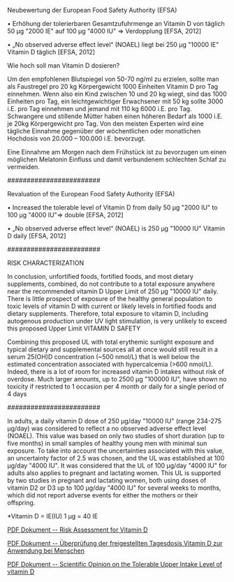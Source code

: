 
Neubewertung der European Food Safety Authority (EFSA)

• Erhöhung der tolerierbaren Gesamtzufuhrmenge an Vitamin D von täglich
50 µg "2000 IE" auf 100 µg "4000 IU" => Verdopplung [EFSA, 2012]

• „No observed adverse effect level“ (NOAEL) liegt bei 250 µg "10000 IE" Vitamin D
täglich [EFSA, 2012]

Wie hoch soll man Vitamin D dosieren?

Um den empfohlenen Blutspiegel von 50-70 ng/ml zu erzielen, sollte man als Faustregel pro 20 kg Körpergewicht 1000 Einheiten Vitamin D pro Tag einnehmen. Wenn also ein Kind zwischen 10 und 20 kg wiegt, sind das 1000 Einheiten pro Tag, ein leichtgewichtiger Erwachsener mit 50 kg sollte 3000 i.E. pro Tag einnehmen und jemand mit 110 kg 6000 i.E. pro Tag. Schwangere und stillende Mütter haben einen höheren Bedarf als 1000 i.E. je 20kg Körpergewicht pro Tag. Von den meisten Experten wird eine tägliche Einnahme gegenüber der wöchentlichen oder monatlichen Hochdosis von 20.000 – 100.000 i.E. bevorzugt.

Eine Einnahme am Morgen nach dem Frühstück ist zu bevorzugen um einen möglichen Melatonin Einfluss und damit verbundenem schlechten Schlaf zu vermeiden.

########################

Revaluation of the European Food Safety Authority (EFSA)

• Increased the tolerable level of Vitamin D from daily
50 µg "2000 IU" to 100 µg "4000 IU"=> double [EFSA, 2012]

• „No observed adverse effect level“ (NOAEL) is 250 µg "10000 IU" Vitamin D
daily [EFSA, 2012]

########################

RISK CHARACTERIZATION

In conclusion, unfortified foods, fortified foods, and most
dietary supplements, combined, do not contribute to a total exposure anywhere near 
the recommended vitamin D Upper Limit of 250 µg "10000 IU" daily. 
There is little prospect of exposure of the healthy general
population to toxic levels of vitamin D with current or likely
levels in fortified foods and dietary supplements. Therefore, total
exposure to vitamin D, including autogenous production under
UV light stimulation, is very unlikely to exceed this proposed Upper Limit VITAMIN D SAFETY

Combining this proposed UL with total erythemic sunlight
exposure and typical dietary and supplemental sources all at once
would still result in a serum 25(OH)D concentration (~500 nmol/L) 
that is well below the estimated concentration associated with hypercalcemia (>600 nmol/L). 
Indeed, there is a lot of room for increased vitamin D intakes without risk of overdose.
Much larger amounts, up to 2500 µg "100000 IU", have shown no toxicity if
restricted to 1 occasion per 4 month or daily for a single period of 4 days

########################

In adults, a daily vitamin D dose of 250 µg/day "10000 IU" (range 234-275 µg/day) was considered to reflect a
no observed adverse effect level (NOAEL). This value was based on only two studies of short
duration (up to five months) in small samples of healthy young men with minimal sun exposure. To
take into account the uncertainties associated with this value, an uncertainty factor of 2.5 was chosen,
and the UL was established at 100 µg/day "4000 IU". It was considered that the UL of 100 µg/day "4000 IU" for adults
also applies to pregnant and lactating women. This UL is supported by two studies in pregnant and
lactating women, both using doses of vitamin D2 or D3 up to 100 µg/day "4000 IU" for several weeks to months,
which did not report adverse events for either the mothers or their offspring.


*Vitamin D	= IE(IU)
    1 μg = 40 IE

<a href="https://github.com/vitaminsafety/Vitamin-D/blob/master/Risk%20assessment%20for%20vitamin%20D.pdf">PDF Dokument -- Risk Assessment for Vitamin D</a>

<a href="https://github.com/vitaminsafety/Vitamin-D/blob/master/Colecalciferol.pdf">PDF Dokument -- Überprüfung der freigestellten Tagesdosis Vitamin D zur Anwendung bei Menschen
</a>

<a href="https://github.com/vitaminsafety/Vitamin-D/blob/master/efsa2012.pdf">PDF Dokument -- Scientific Opinion on the Tolerable Upper Intake Level of vitamin D</a>

